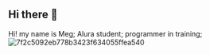 ## Hi there 👋

Hi! my name is Meg; 
Alura student;
programmer in training;
![7f2c5092eb778b3423f634055ffea540](https://github.com/MEGTOMAT3/MEGTOMAT3/assets/167466782/06871f18-f567-4b11-9152-7c37095b1b4c)

